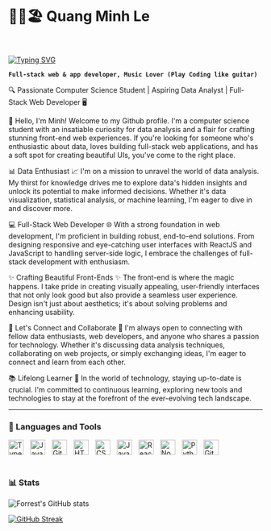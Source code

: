 # 💆‍♂️🏖 Quang Minh Le
<br>

[![Typing SVG](https://readme-typing-svg.demolab.com?font=Fira+Code&size=22&pause=1000&color=F75C7E&width=435&lines=Full-stack+web+%26+app+developer;3+years+of+coding+experience;UX%2FUI+Enthousiast)](https://git.io/typing-svg)

**`Full-stack web & app developer, Music Lover (Play Coding like guitar)`**
<br>

🔍 Passionate Computer Science Student | Aspiring Data Analyst | Full-Stack Web Developer 🖥️

👋 Hello, I'm Minh! Welcome to my Github profile. I'm a computer science student with an insatiable curiosity for data analysis and a flair for crafting stunning front-end web experiences. If you're looking for someone who's enthusiastic about data, loves building full-stack web applications, and has a soft spot for creating beautiful UIs, you've come to the right place.

📊 Data Enthusiast 📈
I'm on a mission to unravel the world of data analysis. My thirst for knowledge drives me to explore data's hidden insights and unlock its potential to make informed decisions. Whether it's data visualization, statistical analysis, or machine learning, I'm eager to dive in and discover more.

💻 Full-Stack Web Developer 🌐
With a strong foundation in web development, I'm proficient in building robust, end-to-end solutions. From designing responsive and eye-catching user interfaces with ReactJS and JavaScript to handling server-side logic, I embrace the challenges of full-stack development with enthusiasm.

✨ Crafting Beautiful Front-Ends ✨
The front-end is where the magic happens. I take pride in creating visually appealing, user-friendly interfaces that not only look good but also provide a seamless user experience. Design isn't just about aesthetics; it's about solving problems and enhancing usability.

🚀 Let's Connect and Collaborate 🚀
I'm always open to connecting with fellow data enthusiasts, web developers, and anyone who shares a passion for technology. Whether it's discussing data analysis techniques, collaborating on web projects, or simply exchanging ideas, I'm eager to connect and learn from each other.

📚 Lifelong Learner 🌟
In the world of technology, staying up-to-date is crucial. I'm committed to continuous learning, exploring new tools and technologies to stay at the forefront of the ever-evolving tech landscape.

---

### 🧰 Languages and Tools

<img align="left" alt="TypeScript" width="30px" style="padding-right:10px;" src="https://cdn.jsdelivr.net/gh/devicons/devicon/icons/typescript/typescript-plain.svg" />
<img align="left" alt="Java" width="30px" style="padding-right:10px;" src="https://cdn.jsdelivr.net/gh/devicons/devicon/icons/java/java-original.svg"/>
<img align="left" alt="Git" width="30px" style="padding-right:10px;" src="https://cdn.jsdelivr.net/gh/devicons/devicon/icons/git/git-original.svg" />
<img align="left" alt="HTML" width="30px" style="padding-right:10px;" src="https://cdn.jsdelivr.net/gh/devicons/devicon/icons/html5/html5-plain.svg" />
<img align="left" alt="CSS" width="30px" style="padding-right:10px;" src="https://cdn.jsdelivr.net/gh/devicons/devicon/icons/css3/css3-plain.svg" />
<img align="left" alt="JavaScript" width="30px" style="padding-right:10px;" src="https://cdn.jsdelivr.net/gh/devicons/devicon/icons/javascript/javascript-plain.svg" />
<img align="left" alt="React" width="30px" style="padding-right:10px;" src="https://cdn.jsdelivr.net/gh/devicons/devicon/icons/react/react-original.svg" />
<img align="left" alt="NodeJS" width="30px" style="padding-right:10px;" src="https://cdn.jsdelivr.net/gh/devicons/devicon/icons/nodejs/nodejs-original.svg" />
<img align="left" alt="Python" width="30px" style="padding-right:10px;" src="https://cdn.jsdelivr.net/gh/devicons/devicon/icons/python/python-plain.svg" />
<img align="left" alt="GitHub" width="30px" style="padding-right:10px;" src="https://cdn.jsdelivr.net/gh/devicons/devicon/icons/github/github-original.svg" />
<br>
<br>
<br>


### 📊 Stats

![Forrest's GitHub stats](https://github-readme-stats.vercel.app/api?username=QuangMinh-Le&show_icons=true&theme=gruvbox)
<br>

[![GitHub Streak](https://streak-stats.demolab.com?user=QuangMinh-Le)](https://git.io/streak-stats)
<!-- ![GitHub Streak](https://streak-stats.demolab.com?user=ForrestKnight&theme=gruvbox&border_radius=4.5) -->

<!--
**QuangMinh-Le/QuangMinh-Le** is a ✨ _special_ ✨ repository because its `README.md` (this file) appears on your GitHub profile.

Here are some ideas to get you started:

- 🔭 I’m currently working on ...
- 🌱 I’m currently learning ...
- 👯 I’m looking to collaborate on ...
- 🤔 I’m looking for help with ...
- 💬 Ask me about ...
- 📫 How to reach me: ...
- 😄 Pronouns: ...
- ⚡ Fun fact: ...
-->
